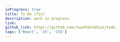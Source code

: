 ```yaml
---
inProgress: true
title: To Do (fix)
description: work in progress
link:
github_link: https://github.com/JuanPabloDiaz/todo
tags: ['React', 'JS', 'CSS']
---
```

